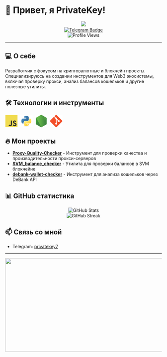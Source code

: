 # 👋 Привет, я PrivateKey!

<div align="center">
  <img src="https://media.giphy.com/media/v1.Y2lkPTc5MGI3NjExNjM0MmNhMzA2YmIyZDkxMDk0NTg0ZDQyYzRjYWFmNzg5MjM3NTk0ZCZlcD12MV9pbnRlcm5hbF9naWZzX2dpZklkJmN0PWc/M9gbBd9nbDrOTu1Mqx/giphy.gif" width="100"/>
</div>

<div align="center">
  <a href="https://t.me/privatekey7">
    <img src="https://img.shields.io/badge/Telegram-blue?style=for-the-badge&logo=telegram&logoColor=white" alt="Telegram Badge"/>
  </a>
</div>

<div align="center">
  <img src="https://komarev.com/ghpvc/?username=privatekey7&style=flat-square&color=blue" alt="Profile Views"/>
</div>

---

## 💻 О себе
Разработчик с фокусом на криптовалютные и блокчейн проекты. Специализируюсь на создании инструментов для Web3 экосистемы, включая проверку прокси, анализ балансов кошельков и другие полезные утилиты.

## 🛠️ Технологии и инструменты
<div>
  <img src="https://github.com/devicons/devicon/blob/master/icons/javascript/javascript-original.svg" title="JavaScript" alt="JavaScript" width="40" height="40"/>&nbsp;
  <img src="https://github.com/devicons/devicon/blob/master/icons/python/python-original.svg" title="Python" alt="Python" width="40" height="40"/>&nbsp;
  <img src="https://github.com/devicons/devicon/blob/master/icons/nodejs/nodejs-original.svg" title="NodeJS" alt="NodeJS" width="40" height="40"/>&nbsp;
  <img src="https://github.com/devicons/devicon/blob/master/icons/git/git-original.svg" title="Git" alt="Git" width="40" height="40"/>
</div>

## 🔥 Мои проекты
- [**Proxy-Quality-Checker**](https://github.com/privatekey7/Proxy-Quality-Checker) - Инструмент для проверки качества и производительности прокси-серверов
- [**SVM_balance_checker**](https://github.com/privatekey7/SVM_balance_checker) - Утилита для проверки балансов в SVM блокчейне
- [**debank-wallet-checker**](https://github.com/privatekey7/debank-wallet-checker) - Инструмент для анализа кошельков через DeBank API

## 📊 GitHub статистика
<div align="center">
  <img src="https://github-readme-stats.vercel.app/api?username=privatekey7&show_icons=true&theme=radical" alt="GitHub Stats" />
  <br/>
  <img src="https://github-readme-streak-stats.herokuapp.com/?user=privatekey7&theme=dark&background=000000" alt="GitHub Streak" />
</div>

## 📫 Связь со мной
- Telegram: [privatekey7](https://t.me/privatekey7)

---

<div align="center">
  <img src="https://media.giphy.com/media/v1.Y2lkPTc5MGI3NjExODkzYzFjMTJiZjhjMDFiMTI1NmU2OWQ2NTU3MzRiOTEzNTFjNjU2ZiZlcD12MV9pbnRlcm5hbF9naWZzX2dpZklkJmN0PWc/dWesBcTLavkZuG35MI/giphy.gif" width="600" height="300"/>
</div>